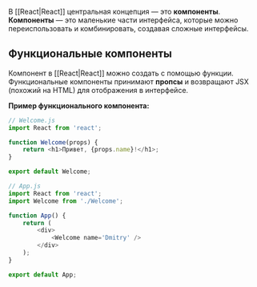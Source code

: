 В [[React|React]] центральная концепция — это **компоненты**. **Компоненты** — это маленькие части интерфейса, которые можно переиспользовать и комбинировать, создавая сложные интерфейсы.

## Функциональные компоненты

Компонент в [[React|React]] можно создать с помощью функции. Функциональные компоненты принимают **пропсы** и возвращают JSX (похожий на HTML) для отображения в интерфейсе.

**Пример функционального компонента:**

```JavaScript
// Welcome.js
import React from 'react';

function Welcome(props) {
    return <h1>Привет, {props.name}!</h1>;
}

export default Welcome;
```

```JavaScript
// App.js
import React from 'react';
import Welcome from './Welcome';

function App() {
    return (
        <div>
            <Welcome name='Dmitry' />
        </div>
    );
}

export default App;
```




